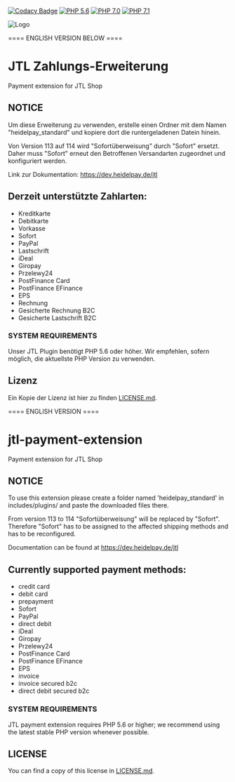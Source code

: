 [![Codacy Badge](https://api.codacy.com/project/badge/Grade/d1b7d9290e794724bff40d9a9a52e14d)](https://www.codacy.com/app/heidelpay/jtl-payment-extension?utm_source=github.com&amp;utm_medium=referral&amp;utm_content=heidelpay/jtl-payment-extension&amp;utm_campaign=Badge_Grade)
[![PHP 5.6](https://img.shields.io/badge/php-5.6-blue.svg)](http://www.php.net)
[![PHP 7.0](https://img.shields.io/badge/php-7.0-blue.svg)](http://www.php.net)
[![PHP 7.1](https://img.shields.io/badge/php-7.1-blue.svg)](http://www.php.net)

![Logo](https://dev.heidelpay.de/devHeidelpay_400_180.jpg)

==== ENGLISH VERSION BELOW ====
# JTL Zahlungs-Erweiterung
Payment extension for JTL Shop

## NOTICE
Um diese Erweiterung zu verwenden, erstelle einen Ordner mit dem Namen "heidelpay_standard" und kopiere dort die 
runtergeladenen Datein hinein.

Von Version 113 auf 114 wird "Sofortüberweisung" durch "Sofort" ersetzt. Daher muss "Sofort" erneut den Betroffenen Versandarten 
zugeordnet und konfiguriert werden.

Link zur Dokumentation: https://dev.heidelpay.de/jtl

## Derzeit unterstützte Zahlarten:

* Kreditkarte
* Debitkarte
* Vorkasse
* Sofort
* PayPal
* Lastschrift
* iDeal
* Giropay
* Przelewy24
* PostFinance Card
* PostFinance EFinance
* EPS
* Rechnung
* Gesicherte Rechnung B2C
* Gesicherte Lastschrift B2C

### SYSTEM REQUIREMENTS

Unser JTL Plugin benötigt PHP 5.6 oder höher. 
Wir empfehlen, sofern möglich, die aktuellste PHP Version zu verwenden.

## Lizenz

Ein Kopie der Lizenz ist hier zu finden [LICENSE.md](LICENSE.md).

==== ENGLISH VERSION ====

# jtl-payment-extension
Payment extension for JTL Shop

## NOTICE
To use this extension please create a folder named 'heidelpay_standard' in includes/plugins/ and 
paste the downloaded files there.

From version 113 to 114 "Sofortüberweisung" will be replaced by "Sofort". Therefore "Sofort" has to be assigned to the affected shipping methods and has to be reconfigured.

Documentation can be found at https://dev.heidelpay.de/jtl

## Currently supported payment methods:

* credit card
* debit card
* prepayment
* Sofort
* PayPal
* direct debit
* iDeal
* Giropay
* Przelewy24
* PostFinance Card
* PostFinance EFinance
* EPS
* invoice
* invoice secured b2c
* direct debit secured b2c

### SYSTEM REQUIREMENTS

JTL payment extension requires PHP 5.6 or higher; we recommend using the
latest stable PHP version whenever possible.

## LICENSE

You can find a copy of this license in [LICENSE.md](LICENSE.md).



